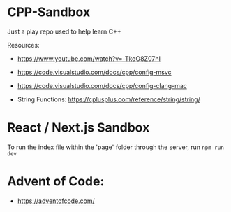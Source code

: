 # CPP-Sandbox

Just a play repo used to help learn C++

Resources: 
* https://www.youtube.com/watch?v=-TkoO8Z07hI
* https://code.visualstudio.com/docs/cpp/config-msvc
* https://code.visualstudio.com/docs/cpp/config-clang-mac

* String Functions: https://cplusplus.com/reference/string/string/

# React / Next.js Sandbox

To run the index file within the 'page' folder through the server,
run `npm run dev`

# Advent of Code:
* https://adventofcode.com/ 


